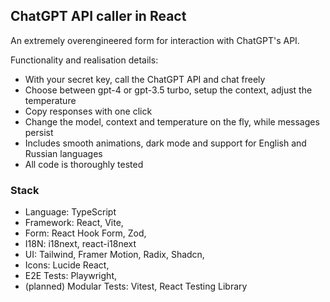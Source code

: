## ChatGPT API caller in React

An extremely overengineered form for interaction with ChatGPT's API.

Functionality and realisation details:

- With your secret key, call the ChatGPT API and chat freely
- Choose between gpt-4 or gpt-3.5 turbo, setup the context, adjust the temperature
- Copy responses with one click
- Change the model, context and temperature on the fly, while messages persist
- Includes smooth animations, dark mode and support for English and Russian languages
- All code is thoroughly tested

### Stack

- Language: TypeScript
- Framework: React, Vite,
- Form: React Hook Form, Zod,
- I18N: i18next, react-i18next
- UI: Tailwind, Framer Motion, Radix, Shadcn,
- Icons: Lucide React,
- E2E Tests: Playwright,
- (planned) Modular Tests: Vitest, React Testing Library
